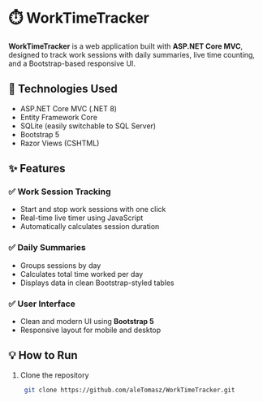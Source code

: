 # ⏱️ WorkTimeTracker

**WorkTimeTracker** is a web application built with **ASP.NET Core MVC**, designed to track work sessions with daily summaries, live time counting, and a Bootstrap-based responsive UI.

## 🧰 Technologies Used

- ASP.NET Core MVC (.NET 8)
- Entity Framework Core
- SQLite (easily switchable to SQL Server)
- Bootstrap 5
- Razor Views (CSHTML)

## ✨ Features

### ✅ Work Session Tracking
- Start and stop work sessions with one click
- Real-time live timer using JavaScript
- Automatically calculates session duration

### ✅ Daily Summaries
- Groups sessions by day
- Calculates total time worked per day
- Displays data in clean Bootstrap-styled tables

### ✅ User Interface
- Clean and modern UI using **Bootstrap 5**
- Responsive layout for mobile and desktop

## 💡 How to Run

1. Clone the repository
   ```bash
    git clone https://github.com/aleTomasz/WorkTimeTracker.git
